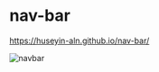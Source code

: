 # nav-bar
https://huseyin-aln.github.io/nav-bar/

![navbar](https://user-images.githubusercontent.com/101873227/171643471-ac7e9c58-567c-4aba-84f0-34fd95dafedd.gif)
